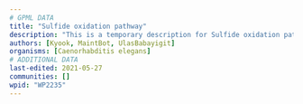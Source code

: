 ```yaml
---
# GPML DATA
title: "Sulfide oxidation pathway"
description: "This is a temporary description for Sulfide oxidation pathway"
authors: [Kyook, MaintBot, UlasBabayigit]
organisms: [Caenorhabditis elegans]
# ADDITIONAL DATA
last-edited: 2021-05-27
communities: []
wpid: "WP2235"
---
```

